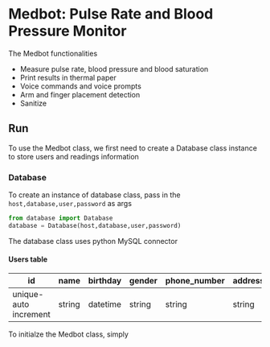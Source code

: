 # Medbot: Pulse Rate and Blood Pressure Monitor

The Medbot functionalities
- Measure pulse rate, blood pressure and blood saturation
- Print results in thermal paper
- Voice commands and voice prompts
- Arm and finger placement detection
- Sanitize

## Run
To use the Medbot class, we first need to create a Database class instance to store users and readings information
### Database
To create an instance of database class, pass in the `host,database,user,password` as args
```python
from database import Database
database = Database(host,database,user,password)
```
The database class uses python MySQL connector
#### Users table
| id | name | birthday | gender | phone_number | address | email | bio | profile_picture_path | email_verified_at | password | type | remember_token | created_at | updated_at |
|----|------|----------|--------|--------------|---------|-------|-----|----------------------|-------------------|----------|------|----------------|------------|------------|
|unique-auto increment| string | datetime | string | string | string | string-unique | string | string | string | hash | string | string | datetime | datetime |

To initialze the Medbot class, simply
